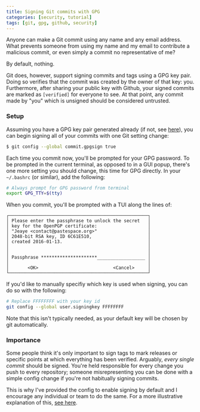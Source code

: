```yaml
---
title: Signing Git commits with GPG
categories: [security, tutorial]
tags: [git, gpg, github, security]
---
```


Anyone can make a Git commit using any name and any email address. What prevents
someone from using my name and my email to contribute a malicious commit, or
even simply a commit no representative of me?

By default, nothing.

Git does, however, support signing commits and tags using a GPG key pair. Doing
so verifies that the commit was created by the owner of that key: you.
Furthermore, after sharing your public key with Github, your signed commits are
marked as `[verified]` for everyone to see. At that point, any commit made by
"you" which is unsigned should be considered untrusted.

### Setup
Assuming you have a GPG key pair generated already (if not, see
[here](https://www.gnupg.org/gph/en/manual.html#INTRO)), you can begin signing
all of your commits with one Git setting change:

```bash
$ git config --global commit.gpgsign true
```

Each time you commit now, you'll be prompted for your GPG password. To be
prompted in the current terminal, as opposed to in a GUI popup, there's one more
setting you should change, this time for GPG directly. In your `~/.bashrc` (or
similar), add the following:

```bash
# Always prompt for GPG password from terminal
export GPG_TTY=$(tty)
```

When you commit, you'll be prompted with a TUI along the lines of:

```text
┌────────────────────────────────────────────────────┐
│ Please enter the passphrase to unlock the secret   │
│ key for the OpenPGP certificate:                   │
│ "Jeaye <contact@pastespace.org>"                   │
│ 2048-bit RSA key, ID 6C61E510,                     │
│ created 2016-01-13.                                │
│                                                    │
│                                                    │
│ Passphrase *********************__________________ │
│                                                    │
│       <OK>                            <Cancel>     │
└────────────────────────────────────────────────────┘
```

If you'd like to manually specifiy which key is used when signing, you can do so
with the following:

```bash
# Replace FFFFFFFF with your key id
git config --global user.signingkey FFFFFFFF
```

Note that this isn't typically needed, as your default key will be chosen by git
automatically.

### Importance
Some people think it's only important to sign tags to mark releases or specific
points at which everything has been verified. Arguably, *every single commit*
should be signed. You're held responsible for every change you push to every
repository; someone misrepresenting you can be done with a simple config change
if you're not habitually signing commits.

This is why I've provided the config to enable signing by default and I
encourage any individual or team to do the same. For a more illustrative
explanation of this,
[see here](https://mikegerwitz.com/papers/git-horror-story.html).
